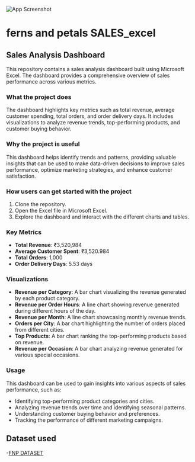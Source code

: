 ![App Screenshot]([![DASHBOARD](https://github.com/mahalaxmi111/FNP_excel/blob/main/DASHBOARD.jpg)
)
# ferns and petals SALES_excel

## Sales Analysis Dashboard
This repository contains a sales analysis dashboard built using Microsoft Excel. The dashboard provides a comprehensive overview of sales performance across various metrics.

### What the project does
The dashboard highlights key metrics such as total revenue, average customer spending, total orders, and order delivery days. It includes visualizations to analyze revenue trends, top-performing products, and customer buying behavior.

### Why the project is useful
This dashboard helps identify trends and patterns, providing valuable insights that can be used to make data-driven decisions to improve sales performance, optimize marketing strategies, and enhance customer satisfaction.

### How users can get started with the project
1. Clone the repository.
2. Open the Excel file in Microsoft Excel.
3. Explore the dashboard and interact with the different charts and tables.

### Key Metrics
- **Total Revenue**: ₹3,520,984
- **Average Customer Spent**: ₹3,520.984
- **Total Orders**: 1,000
- **Order Delivery Days**: 5.53 days

### Visualizations
- **Revenue per Category**: A bar chart visualizing the revenue generated by each product category.
- **Revenue per Order Hours**: A line chart showing revenue generated during different hours of the day.
- **Revenue per Month**: A line chart showcasing monthly revenue trends.
- **Orders per City**: A bar chart highlighting the number of orders placed from different cities.
- **Top Products**: A bar chart ranking the top-performing products based on revenue.
- **Revenue per Occasion**: A bar chart analyzing revenue generated for various special occasions.

### Usage
This dashboard can be used to gain insights into various aspects of sales performance, such as:
- Identifying top-performing product categories and cities.
- Analyzing revenue trends over time and identifying seasonal patterns.
- Understanding customer buying behavior and preferences.
- Tracking the performance of different marketing campaigns.

## Dataset used
-<a href="[https://github.com/mahalaxmi111/Coffe_sales_analysis/blob/main/Coffee%20Shop%20Sales.xlsx](https://github.com/mahalaxmi111/FNP_excel/tree/main/abc)">FNP DATASET</a>
